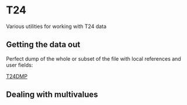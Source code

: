 # T24
Various utilities for working with T24 data

## Getting the data out
Perfect dump of the whole or subset of the file with local references and user fields:

[T24DMP](BASIC/T24DMP)

## Dealing with multivalues

